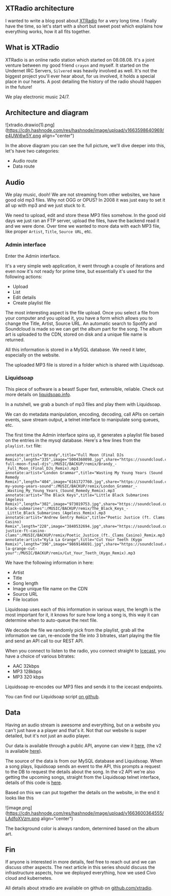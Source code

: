 ## XTRadio architecture

I wanted to write a blog post about [XTRadio](https://xtradio.org) for a very long time. I finally have the time, so let's start with a short but sweet post which explains how everything works, how it all fits together.

## What is XTRadio

XTRadio is an online radio station which started on 08.08.08. It's a joint venture between my good friend `crayon` and myself. It started on the Undernet IRC Servers, `Silvered` was heavily involved as well. It's not the biggest project you'll ever hear about, for us involved, it holds a special place in our hearts. A post detailing the history of the radio should happen in the future!

We play electronic music 24/7.

## Architecture and diagram



![xtradio.drawio(1).png](https://cdn.hashnode.com/res/hashnode/image/upload/v1663598640969/e4UWi6w5Y.png align="center")

In the above diagram you can see the full picture, we'll dive deeper into this, let's have two categories:
* Audio route
* Data route

## Audio

We play music, dooh! We are not streaming from other websites, we have good old mp3 files. Why not OGG or OPUS? In 2008 it was just easy to set it all up with mp3 and we just stuck to it.

We need to upload, edit and store these MP3 files somehow. In the good old days we just ran an FTP server, upload the files, have the backend read it and we were done. Over time we wanted to more data with each MP3 file, like proper `Artist`, `Title`, `Source URL`, etc.

### Admin interface

Enter the Admin interface.

It's a very simple web application, it went through a couple of iterations and even now it's not ready for prime time, but essentially it's used for the following actions:

* Upload
* List
* Edit details
* Create playlist file

The most interesting aspect is the file upload. Once you select a file from your computer and you upload it, you have a form which allows you to change the Title, Artist, Source URL. An automatic search to Spotify and Soundcloud is made so we can get the album part for the song. The album art is uploaded to the CDN, stored on disk and a unique file name is returned.

All this information is stored in a MySQL database. We need it later, especially on the website.

The uploaded MP3 file is stored in a folder which is shared with Liquidsoap.

### Liquidsoap

This piece of software is a beast! Super fast, extensible, reliable. Check out more details on [liquidsoap.info](https://liquidsoap.info).

In a nutshell, we grab a bunch of mp3 files and play them with Liquidsoap.

We can do metadata manipulation, encoding, decoding, call APIs on certain events, save stream output, a telnet interface to manipulate song queues, etc.

The first time the Admin interface spins up, it generates a playlist file based on the entries in the mysql database. Here's a few lines from the `playlist.txt` file:
```
annotate:artist="Brandy",title="Full Moon (Final DJs Remix)",length="335",image="5004360098.jpg",share="https://soundcloud.com/finaldjs/brandy-full-moon-final-djs":/MUSIC/BACKUP/remix/Brandy_-_Full_Moon_(Final_DJs_Remix).mp3
annotate:artist="London Grammar",title="Wasting My Young Years (Sound Remedy Remix)",length="404",image="6161727760.jpg",share="https://soundcloud.com/soundremedy/wasting-my-young-years-sound":/MUSIC/BACKUP/remix/London_Grammar_-_Wasting_My_Young_Years_(Sound_Remedy_Remix).mp3
annotate:artist="The Black Keys",title="Little Black Submarines (Ageless Remix)",length="302",image="973019753.jpg",share="https://soundcloud.com/ageless84/little-black-submarines":/MUSIC/BACKUP/remix/The_Black_Keys_-_Little_Black_Submarines_(Ageless_Remix).mp3
annotate:artist="Andrew Gentry Remix",title="Poetic Justice (ft. Clams Casino) Remix",length="228",image="3840532694.jpg",share="https://soundcloud.com/andrewgentrymusic/poetic-justice-ft-casino-clams":/MUSIC/BACKUP/remix/Poetic_Justice_(ft._Clams_Casino)_Remix.mp3
annotate:artist="Kyla La Grange",title="Cut Your Teeth (Kygo Remix)",length="396",image="9869146691.jpg",share="https://soundcloud.com/kygo/kyla-la-grange-cut-your":/MUSIC/BACKUP/remix/Cut_Your_Teeth_(Kygo_Remix).mp3
```

We have the following information in here:
* Artist
* Title
* Song length
* Image unique file name on the CDN
* Source URL
* File location

Liquidsoap uses each of this information in various ways, the length is the most important for it, it knows for sure how long a song is, this way it can determine when to auto-queue the next file.

We decode the file we randomly pick from the playlist, grab all the information we can, re-encode the file into 3 bitrates, start playing the file and send an API call to our REST API.

When you connect to listen to the radio, you connect straight to [Icecast](https://icecast.org), you have a choice of various bitrates:
* AAC 32kbps
* MP3 128kbps
* MP3 320 kbps

Liquidsoap re-encodes our MP3 files and sends it to the icecast endpoints.

You can find our Liquidsoap script [on github](https://github.com/xtradio/xtradio-liquidsoap/blob/master/radio.liq).

## Data

Having an audio stream is awesome and everything, but on a website you can't just have a a player and that's it. Not that our website is super detailed, but it's not just an audio player.

Our data is available through a public API, anyone can view it [here](https://api.xtradio.org/api), (the v2 is available [here](https://api.xtradio.org/v1/np/)).

The source of the data is from our MySQL database and Liquidsoap. When a song plays, liquidsoap sends an event to the API, this prompts a request to the DB to request the details about the song. In the v2 API we're also getting the upcoming songs, straight from the Liquidsoap telnet interface, details of this code is [here](https://github.com/xtradio/xtradio-api/blob/master/telnet.go).

Based on this we can put together the details on the website, in the end it looks like this

![image.png](https://cdn.hashnode.com/res/hashnode/image/upload/v1663600364555/LAdfoXVzm.png align="center")

The background color is always random, determined based on the album art.

## Fin

If anyone is interested in more details, feel free to reach out and we can discuss other aspects. The next article in this series should discuss the infrastructure aspects, how we deployed everything, how we used Civo cloud and kubernetes.

All details about xtradio are available on github on [github.com/xtradio](https://github.com/xtradio).

